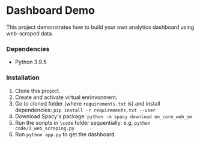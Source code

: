 # Dashboard Demo #
This project demonstrates how to build your own analytics dashboard using web-scraped data.

### Dependencies ###
- Python 3.9.5

### Installation ###
1. Clone this project.
2. Create and activate virtual enrinvonment.
3. Go to cloned folder (where `requirements.txt` is) and install dependencies: `pip install -r requirements.txt --user`
4. Download Spacy's package: `python -m spacy download en_core_web_sm`
5. Run the scripts in `\code` folder sequentially: e.g. `python code/1_web_scraping.py`
6. Run `python app.py` to get the dashboard.